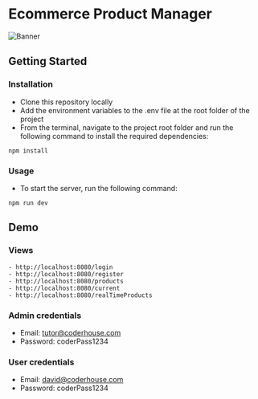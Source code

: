 # Ecommerce Product Manager 

![Banner](https://user-images.githubusercontent.com/117543842/229423894-364befe8-b822-4f7a-bb1b-90c70e1e3732.png)

## Getting Started
### Installation
- Clone this repository locally
- Add the environment variables to the .env file at the root folder of the project
- From the terminal, navigate to the project root folder and run the following command to install the required dependencies:
```console
npm install
```
### Usage
- To start the server, run the following command:
```console
npm run dev
```
## Demo
### Views
```console
- http://localhost:8080/login
- http://localhost:8080/register
- http://localhost:8080/products
- http://localhost:8080/current
- http://localhost:8080/realTimeProducts
```
### Admin credentials
- Email: tutor@coderhouse.com
- Password: coderPass1234
### User credentials
- Email: david@coderhouse.com
- Password: coderPass1234
